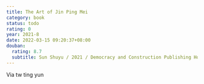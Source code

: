 ```yaml
---
title: The Art of Jin Ping Mei
category: book
status: todo
rating: 0
year: 2021-8
date: 2022-03-15 09:20:37+08:00
douban:
  rating: 8.7
  subtitle: Sun Shuyu / 2021 / Democracy and Construction Publishing House
---
```


Via tw ting yun
